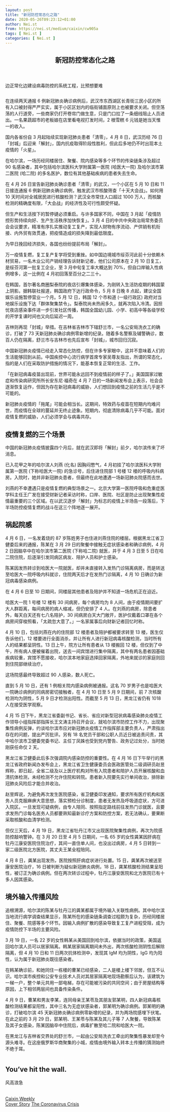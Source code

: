 ```yaml
---
layout: post
title: "新冠防控常态化之路"
date: 2020-05-26T09:23:12+01:00
author: Nei.st
from: https://nei.st/medium/caixin/cw905a
tags: [ Nei.st ]
categories: [ Nei.st ]
---
```


<article class="post-20144 post type-post status-publish format-standard hentry category-caixin tag-cover-story tag-the-coronavirus-crisis" id="post-20144"> <header class="page-header medium Archives"><div class="page-header__image"></div><div class="page-header__content"><h1 class="page-title text-align-center">新冠防控常态化之路</h1></div> </header><div class="entry-content aesop-entry-content" id="post-20144-content"><link as="font" crossorigin="anonymous" href="//cdn.jsdelivr.net/gh/0nd1jyU39XQ/_/glyph/font-face/0uIzqoZjSuJfvSBnvgXTcApMtcVhMcpr.woff" rel="preload" type="font/woff"/><link as="font" crossorigin="anonymous" href="//cdn.jsdelivr.net/gh/0nd1jyU39XQ/_/glyph/font-face/1sTnSLZWDKucPX6SAk.woff" rel="preload" type="font/woff"/><p class="blog-post__description">边正常化边建设病毒防控的系统工程，比预想要难</p><span id="more-20144"></span><div class="container img"><div class="aspectRatioPlaceholder"><div class="progressiveMedia" data-height="2048" data-width="1536"> <img alt="" class="progressiveMedia-image lazyload" data-src="https://cdn.jsdelivr.net/gh/0nd1jyU39XQ/_/img/1/1589593746253188.gif" src="https://cdn.jsdelivr.net/gh/0nd1jyU39XQ/_/img/1/1589593746253188.gif"/></div></div></div><p>在连续两天通报 6 例新冠肺炎确诊病例后，武汉市东西湖区长青街三民小区的所有入口被封得严严实实，属于小区区划内的临街铺面原则上也被要求关闭。但空荡荡的人行道旁，一些商家仍打开卷帘门做生意，只是门口拉了一条细线阻止人员进出。一名果蔬超市的老板娘在店里看电视打发时间，2 根雪糕 6 元钱是她当天惟一的收入。</p><p>国内各省份自 3 月起陆续实现新冠肺炎患者「清零」，4 月 8 日，武汉历经 76 日「封城」后迎来「解封」，国内抗疫取得阶段性胜利，但此后多地仍不时出现本土疫情的「火星」。</p><p>在哈尔滨，一场历经同楼居住、聚餐、院内感染等多个环节的传染链条涉及超过 90 名感染者，其中包括哈尔滨医科大学附属第一医院 (哈医大一院) 及哈尔滨市第二医院 (哈二院) 的多名医护，数位有其他基础疾病的患者失去生命。</p><p>在 4 月 26 日宣告新冠肺炎确诊患者「清零」的武汉，一个小区在 5 月 10 日和 11 日接连通报 6 例新冠肺炎确诊病例，触发武汉市核酸筛查「十天大会战」。如何用 10 天时间对全城居民进行核酸检测？武汉全市常住人口超过 1000 万人，而核酸检测的精确度有限，「大会战」的经济性及可行性颇受怀疑。</p><p>但生产和生活按下的暂停键必须重启。与许多国家不同，中国在 3 月起「疫情防控形势持续向好、生产生活秩序加快恢复」。3 月 4 日的中共中央政治局常务委员会会议要求，精准有序扎实推动复工复产，实现人财物有序流动、产供销有机衔接、内外贸有效贯通，把疫情造成的损失降到最低限度。</p><div class="code-block code-block-1" style="margin: 8px 0; clear: both;"><div class="container ads_KbHEVhh8Rw"><div class="card card--blog post-sidebar"><div class="card-body"><div class="logo_ngcontent-kty-0"> </div><div class="iframe-blocker U6XAMK63Vh00WqvF2BacIQ"><div class="background-h60B"> </div><div class="WumZiPCS4MeMw4pxQ"> </div></div></div><div class="card-footer"><div class="card-footer-wrapper" layout="row bottom-left"></div></div></div></div></div><p>为早日挽回经济损失，各国也纷纷提前布局「解封」。</p><p>万一疫情复燃，复工复产复学将受到重挫。如中国边境城市绥芬河此前十分依赖木材贸易，一名木业公司产销经理告诉财新记者，他们公司原本在 2 月 10 日复工，是绥芬河第一批复工企业，至 3 月中旬复工率大概达到 70%，但自口岸输入性病例增多，这一比例在 4 月初回落至百分之二三十。</p><p>在韩国，首尔著名商圈梨泰院的夜店引爆集体感染，为刚转入生活防疫期的韩国蒙上阴影。据韩联社报道，韩国政府下达行政命令，5 月 8 日晚 8 点起，建议全国娱乐设施暂停营业一个月。5 月 12 日，韩国 12 个市和道 (一级行政区) 政府对当地娱乐设施下达「群体聚集禁令」。梨泰院尚未热闹多久，就再次陷入冷清。因担忧夜店感染事件进一步引发社区传播，韩国全国幼儿园、小学、初高中等各级学校的开学复课时间也又向后延迟一周。</p><p>吉林则再现「封城」举措。在吉林省吉林市下辖舒兰市，一名公安局洗衣工的确诊，打破了 73 天新冠肺炎确诊病例零新增的纪录。随着多名警察及辅警确诊，数百人仍在隔离，舒兰市与吉林市也先后宣布「封城」，城市回归沉寂。</p><p>中国新冠肺炎疫情已经走入常态化防控，但在许多专家眼中，这并不意味着人们的生活能够回到从前。中国疾控中心流行病学首席专家吴尊友指出，所谓的常态化，指的是人们在采取防护措施的情况下，能基本恢复正常的生活、工作。</p><p>「在新冠病毒疫苗出现前，世界可能永远回不到疫情前的样子了。」美国国家过敏症和传染病研究所所长安东尼·福奇在 4 月 7 日的一场新闻发布会上表示，社会会逐渐恢复运作，但因为存在新冠病毒的威胁，人们想回到疫情之前的生活几乎是不可能的。</p><div class="code-block code-block-1" style="margin: 8px 0; clear: both;"><div class="container ads_KbHEVhh8Rw"><div class="card card--blog post-sidebar"><div class="card-body"><div class="logo_ngcontent-kty-0"> </div><div class="iframe-blocker U6XAMK63Vh00WqvF2BacIQ"><div class="background-h60B"> </div><div class="WumZiPCS4MeMw4pxQ"> </div></div></div><div class="card-footer"><div class="card-footer-wrapper" layout="row bottom-left"></div></div></div></div></div><p>新冠肺炎疫情的「拖尾」可能会相当长。这期间，特效药与疫苗在短期内均难问世，而疫情在全球的蔓延并无终止迹象。短期内，彻底清除病毒几乎不可能。面对疫情复燃的威胁，人们必须学会与病毒共存。</p><h1 class="page-title text-align-center gkuoggy">疫情复燃的三个场景</h1><p>中国的新冠肺炎疫情披露四个月后，就在武汉即将「解封」前夕，哈尔滨传来了坏消息。</p><p>已入花甲之年的哈尔滨人刘燕 (化名) 因胸闷憋气，4 月初挂了哈尔滨医科大学附属第一医院 (下称哈医大一院) 的急诊号，后住进住院部 1 号楼 12 楼的呼吸内科病房。入院时，她并非新冠肺炎患者，但最终在此地遭遇一场新冠肺炎院感而去世。</p><p>刘燕的不幸遭遇只是疫情复燃的典型场景之一。北京大学第一医院呼吸和危重症医学科主任王广发在接受财新记者采访时称，口岸、医院、社区是防止出现聚集性疫情最重要的三个区域。在以武汉逐步「解封」为标志的疫情上半场告一段落后，下半场防控疫情复燃的战斗在这三个阵地逐一展开。</p><h2>祸起院感</h2><p>4 月 6 日，一名发着烧的 87 岁陈姓男子也住进刘燕住院的楼层。根据黑龙江省卫健委后来的通报，陈某在 3 月 29 日的聚餐中接触无症状感染者和确诊病例，4 月 2 日因脑卒中在哈尔滨市第二医院 (下称哈二院) 就医，并于 4 月 3 日至 5 日在哈二院住院，后逐渐引发同病区病友、陪护人员和护士感染。</p><p>陈某因发热转诊到哈医大一院就医，却并未直接转入发热门诊隔离病房，而是转送至哈医大一院呼吸内科就诊，住院两天后才在发热门诊隔离，4 月 10 日确诊为新冠病毒感染病例。</p><div class="code-block code-block-1" style="margin: 8px 0; clear: both;"><div class="container ads_KbHEVhh8Rw"><div class="card card--blog post-sidebar"><div class="card-body"><div class="logo_ngcontent-kty-0"> </div><div class="iframe-blocker U6XAMK63Vh00WqvF2BacIQ"><div class="background-h60B"> </div><div class="WumZiPCS4MeMw4pxQ"> </div></div></div><div class="card-footer"><div class="card-footer-wrapper" layout="row bottom-left"></div></div></div></div></div><p>在 4 月 6 日至 10 日期间，同楼层其他患者及陪护并不知道一场危机正在迫近。</p><p>哈医大一院 1 号楼 12 楼有 30 间病房，每个病房均为 8 人间，由于疫情期间要扩大人群距离，每间病房的病人缩减，但仍安排了 4 人。在刘燕的病房，除患者外，每天白天还有七八名陪护，30 间病房白天大门敞开，医护仅戴着口罩在各个病房间穿梭照看，「太疏忽大意了。」一名家属事后向财新记者回忆时称。</p><p>4 月 10 日，包括刘燕在内的住院部 12 楼患者及陪护都被要求转至 13 楼，医生仅告诉他们，12 楼要进行全面消杀，并让所有人进行新冠病毒核酸检测，当时所有人的结果都呈阴性。13 日上午，院方让所有患者从 13 楼搬回 12 楼，但仅到了中午，所有病人便被催着出院，送去一间宾馆进行集中隔离，其中有两名患者因基础疾病较重，宾馆不愿接收，哈尔滨本地家庭选择回家隔离，外地来就诊的家庭则回到住院部继续治疗。</p><p>这场院感最终导致超过 90 人感染，数人死亡。</p><p>直到 5 月 10 日，还有 1 例相关院内感染病例被通报。这名 70 岁男子也是哈医大一院确诊病例的同病房密切接触者，在 4 月 10 日至 5 月 9 日期间，前 7 次核酸检测均为阴性，5 月 9 日才检测出阳性。而截至 5 月 13 日，黑龙江省仍有 1018 人在接受医学观察。</p><p>4 月 15 日下午，黑龙江省委副书记、省长、省应对新型冠状病毒感染肺炎疫情工作领导小组指挥部指挥长王文涛主持召开会议，就哈尔滨市防控工作不力，出现聚集性病例反弹，约谈哈尔滨市应对新冠肺炎疫情工作指挥部主要负责人，严肃指出存在的问题，提出严厉批评。另有 18 名党员干部和公职人员近日被追责问责，其中哈尔滨市卫健委党委书记、主任丁凤姝也受到党内警告、政务记过处分，当时她刚获任命仅 2 天。</p><div class="code-block code-block-1" style="margin: 8px 0; clear: both;"><div class="container ads_KbHEVhh8Rw"><div class="card card--blog post-sidebar"><div class="card-body"><div class="logo_ngcontent-kty-0"> </div><div class="iframe-blocker U6XAMK63Vh00WqvF2BacIQ"><div class="background-h60B"> </div><div class="WumZiPCS4MeMw4pxQ"> </div></div></div><div class="card-footer"><div class="card-footer-wrapper" layout="row bottom-left"></div></div></div></div></div><p>黑龙江省卫健委此后多次强调院内感染防控的重要性。在 4 月 16 日下午举行的黑龙江省政府新闻办发布会上，黑龙江省卫生健康委员会医政医管处二级调研员赵昱辉称，即日起，全省二级及以上医疗机构对所有入院患者和陪护人员开展核酸和血清抗体检测，未经检测不允许住院和转院。患者新入院要先实行单间收治，排除新冠肺炎风险后才能合并收治。</p><p>赵昱辉说，为避免再次发生医院感染，省卫健委印发通知，要求所有医疗机构和医务人员克服麻痹大意思想，落实预检分诊制度，患者无发热及呼吸道症状，方可进入院区。一旦发现可疑病例，由专人陪同、按照指定路线前往发热门诊就医，且要求发热门诊每名医务人员都要熟知最新诊疗方案和防控方案，若无法确认，要果断采取核酸和血清学检测。</p><p>但仅三天后，4 月 19 日，黑龙江省牡丹江市又出现医院聚集性病例，再次为院感防控敲响警钟。在 3 月 20 日至 4 月 5 日期间，一名 65 岁的女性龚某因肝病在牡丹江康安医院住院治疗，其间一直住单人间，也没出过病房，4 月 5 日转到一家二级医院北方医院，其丈夫王某全程陪同。</p><p>4 月 8 日，龚某出现发热，医院按照肝病症状进行处置。15 日，龚某再次被送至康安医院治疗，16 日被判断为疑似新冠肺炎病例，18 日，龚某核酸检测结果呈阳性，被订正为确诊病例。但在两次转诊过程中，牡丹江康安医院和北方医院已有十多人因其感染。</p><h2>境外输入传播风险</h2><p>追根溯源，哈尔滨的陈某与牡丹江的龚某都属于境外输入关联性病例。其中哈尔滨当地流行病学调查结果显示，陈某所在的感染链条调查过程颇为复杂，历经同楼居住、聚餐、院感等多个环节。因输入病例扩散的感染导致复工复产进程受阻，成为疫情防控下半场的主要风险。</p><p>3 月 19 日，一名 22 岁的女性韩某从美国回到哈尔滨，依据当时的政策，美国返回哈尔滨人员可以居家隔离。韩某居家隔离期间未外出，两次核酸检测阴性后解除隔离，但 4 月 10 日和 11 日两次抗体检测中，发现其 IgM 均为阴性，IgG 均为阳性，认为属于新冠肺炎既往感染者。</p><div class="code-block code-block-1" style="margin: 8px 0; clear: both;"><div class="container ads_KbHEVhh8Rw"><div class="card card--blog post-sidebar"><div class="card-body"><div class="logo_ngcontent-kty-0"> </div><div class="iframe-blocker U6XAMK63Vh00WqvF2BacIQ"><div class="background-h60B"> </div><div class="WumZiPCS4MeMw4pxQ"> </div></div></div><div class="card-footer"><div class="card-footer-wrapper" layout="row bottom-left"></div></div></div></div></div><p>在韩某确诊前，和她同住一栋楼的曹某已经感染，二人是楼上楼下邻居，但互不认识。哈尔滨市疾控和公安专业技术人员对其居家隔离地现场勘察后认为，该建筑为一梯一户，整个单元共用一部电梯，存在可能被污染的共同空间；由于房屋结构等原因，上下相邻两层间也具备传染条件。</p><p>4 月 9 日，曹某和男友李某，连同母亲王某苓及其朋友郭某明，四人新冠病毒核酸检测结果都呈阳性，其中三名为无症状感染者，郭某明为确诊病例。郭某明的确诊，打破哈尔滨 45 天新冠肺炎确诊病例零新增的纪录，并为两场院感埋下伏笔。在此之前的 3 月 29 日，郭某明、王某苓与陈某及其儿子等 7 人聚餐，导致陈某及其子女感染，陈某因脑卒中住院后，病毒扩散至哈二院和哈医大一院。</p><p>在黑龙江与吉林省交界处的舒兰市，一起由公安局洗衣工牵出的聚集性暴发却至今源头难寻。在这座俄罗斯华商聚集的小城，疫情由境外输入转本土传播的猜测始终不绝于耳。</p><div class="aesop-content-comp-wrap aesop-content-comp-columns-1" id="aesop-content-component"><div class="container img gfw edge"><div class="BarrierFailsafe__fullBarrier___2bFWd"><div class="aspectRatioPlaceholder nykpaywall"><div class="progressiveMedia" data-height="880" data-width="1040"> <img alt="" class="progressiveMedia-image lazyload" data-src="https://cdn.jsdelivr.net/gh/0nd1jyU39XQ/_/img/1/full-desktop@2x.png" src="https://cdn.jsdelivr.net/gh/0nd1jyU39XQ/_/img/1/full-desktop@2x.png"/></div></div><h1 class="BarrierFailsafe__header___1VGQh">You’ve hit the wall.</h1><div class="BarrierFailsafe__body___2hQxl">风高浪急 <a class="wdAUwEkxSXQjBoQ" href="https://nei.st/medium/j2c6srlbezlceyrdintsxq" rel="noopener noreferrer nofollow" target="_blank"><span class="svgIcon svgIcon--questionMark svgIcon--19px"></span></a></div></div></div></div><div class="container qyoLgsBMfk2RyP6PZqEQUQ"><div class="TA9FsqtAclEQEnnC"><a class="q9pBoz6iftkg" href="https://nei.st/medium/caixin?source=cw905"><div class="ISq0AssRMiRdK46s31e1tA"><div class="VBC0sS11TRzyNj7ur4DqLQ"></div></div></a></div></div><div class="code-block code-block-2" style="margin: 8px 0; clear: both;"> <br/><div class="container ads_KbHEVhh8Rw"><div class="card card--blog post-sidebar"><div class="card-body"><div class="logo_ngcontent-kty-0"> </div><div class="iframe-blocker U6XAMK63Vh00WqvF2BacIQ"><div class="background-h60B"> </div><div class="WumZiPCS4MeMw4pxQ"> </div></div></div><div class="card-footer"><div class="card-footer-wrapper" layout="row bottom-left"></div></div></div></div></div></div> <footer class="entry-footer"><div class="categories icon-link"><a href="https://nei.st/category/medium/caixin" rel="category tag">Caixin Weekly</a></div><div class="tags icon-link"><a href="https://nei.st/tag/cover-story" rel="tag">Cover Story</a> <a href="https://nei.st/tag/the-coronavirus-crisis" rel="tag">The Coronavirus Crisis</a></div> </footer></article>
